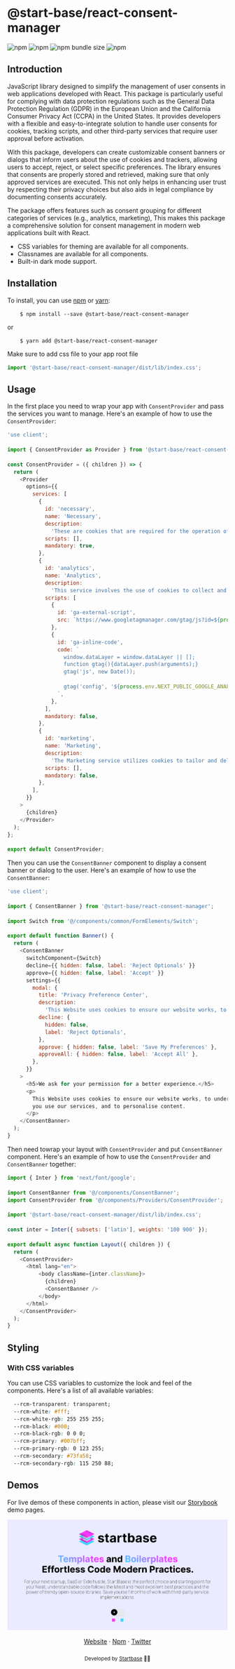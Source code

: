 # @start-base/react-consent-manager

![npm](https://img.shields.io/npm/l/%40start-base%2Freact-consent-manager)
![npm](https://img.shields.io/npm/v/%40start-base%2Freact-consent-manager)
![npm bundle size](https://img.shields.io/bundlephobia/minzip/%40start-base%2Freact-consent-manager)
![npm](https://img.shields.io/npm/dt/%40start-base/react-consent-manager)

## Introduction


JavaScript library designed to simplify the management of user consents in web applications developed with React. This package is particularly useful for complying with data protection regulations such as the General Data Protection Regulation (GDPR) in the European Union and the California Consumer Privacy Act (CCPA) in the United States. It provides developers with a flexible and easy-to-integrate solution to handle user consents for cookies, tracking scripts, and other third-party services that require user approval before activation.

With this package, developers can create customizable consent banners or dialogs that inform users about the use of cookies and trackers, allowing users to accept, reject, or select specific preferences. The library ensures that consents are properly stored and retrieved, making sure that only approved services are executed. This not only helps in enhancing user trust by respecting their privacy choices but also aids in legal compliance by documenting consents accurately.

The package offers features such as consent grouping for different categories of services (e.g., analytics, marketing), This makes this package a comprehensive solution for consent management in modern web applications built with React.
- CSS variables for theming are available for all components.
- Classnames are available for all components.
- Built-in dark mode support.

## Installation

To install, you can use [npm](https://npmjs.org/) or [yarn](https://yarnpkg.com):

```bash:Terminal
    $ npm install --save @start-base/react-consent-manager
```

or

```bash:Terminal
    $ yarn add @start-base/react-consent-manager
```

Make sure to add css file to your app root file

```jsx:layout.js
import '@start-base/react-consent-manager/dist/lib/index.css';
```

## Usage

In the first place you need to wrap your app with `ConsentProvider` and pass the services you want to manage. Here's an example of how to use the `ConsentProvider`:

```jsx:ConsentProvider.js
'use client';

import { ConsentProvider as Provider } from '@start-base/react-consent-manager';

const ConsentProvider = ({ children }) => {
  return (
    <Provider
      options={{
        services: [
          {
            id: 'necessary',
            name: 'Necessary',
            description:
              'These are cookies that are required for the operation of our website. They include, for example, cookies that enable you to log into secure areas of our website or make use of our services.',
            scripts: [],
            mandatory: true,
          },
          {
            id: 'analytics',
            name: 'Analytics',
            description:
              'This service involves the use of cookies to collect and analyze data related to user interactions with our website. The information gathered includes, but is not limited to, page views, navigation paths, and time spent on specific pages. Analytics cookies help us understand how users engage with our content, allowing us to improve and optimize the performance and user experience of our website.',
            scripts: [
              {
                id: 'ga-external-script',
                src: `https://www.googletagmanager.com/gtag/js?id=${process.env.NEXT_PUBLIC_GOOGLE_ANALYTICS_ID}`,
              },
              {
                id: 'ga-inline-code',
                code: `
                  window.dataLayer = window.dataLayer || [];
                  function gtag(){dataLayer.push(arguments);}
                  gtag('js', new Date());
                
                  gtag('config', '${process.env.NEXT_PUBLIC_GOOGLE_ANALYTICS_ID}');
                `,
              },
            ],
            mandatory: false,
          },
          {
            id: 'marketing',
            name: 'Marketing',
            description:
              'The Marketing service utilizes cookies to tailor and deliver content or advertisements that may be of interest to users. These cookies track user preferences and behavior across the website to provide personalized marketing materials. The aim is to enhance the relevance of promotional content and offers, making the overall online experience more engaging for the user. This service is designed to support our marketing efforts and promote products or services that align with the individual preferences and interests of our audience.',
            scripts: [],
            mandatory: false,
          },
        ],
      }}
    >
      {children}
    </Provider>
  );
};

export default ConsentProvider;

```

Then you can use the `ConsentBanner` component to display a consent banner or dialog to the user. Here's an example of how to use the `ConsentBanner`:

```jsx:Banner.js
'use client';

import { ConsentBanner } from '@start-base/react-consent-manager';

import Switch from '@/components/common/FormElements/Switch';

export default function Banner() {
  return (
    <ConsentBanner
      switchComponent={Switch}
      decline={{ hidden: false, label: 'Reject Optionals' }}
      approve={{ hidden: false, label: 'Accept' }}
      settings={{
        modal: {
          title: 'Privacy Preference Center',
          description:
            'This Website uses cookies to ensure our website works, to understand how you use our services, and to personalise content.',
          decline: {
            hidden: false,
            label: 'Reject Optionals',
          },
          approve: { hidden: false, label: 'Save My Preferences' },
          approveAll: { hidden: false, label: 'Accept All' },
        },
      }}
    >
      <h5>We ask for your permission for a better experience.</h5>
      <p>
        This Website uses cookies to ensure our website works, to understand how
        you use our services, and to personalise content.
      </p>
    </ConsentBanner>
  );
}
```

Then need towrap your layout with `ConsentProvider` and put `ConsentBanner` component. Here's an example of how to use the `ConsentProvider` and `ConsentBanner` together:

```jsx:layout.js
import { Inter } from 'next/font/google';

import ConsentBanner from '@/components/ConsentBanner';
import ConsentProvider from '@/components/Providers/ConsentProvider';

import '@start-base/react-consent-manager/dist/lib/index.css';

const inter = Inter({ subsets: ['latin'], weights: '100 900' });

export default async function Layout({ children }) {
  return (
    <ConsentProvider>
      <html lang="en">
          <body className={inter.className}>
            {children}
            <ConsentBanner />
          </body>
      </html>
    </ConsentProvider>
  );
}
```

## Styling

### With CSS variables

You can use CSS variables to customize the look and feel of the components. Here's a list of all available variables:

```css:global.css
  --rcm-transparent: transparent;
  --rcm-white: #fff;
  --rcm-white-rgb: 255 255 255;
  --rcm-black: #000;
  --rcm-black-rgb: 0 0 0;
  --rcm-primary: #007bff;
  --rcm-primary-rgb: 0 123 255;
  --rcm-secondary: #73fa58;
  --rcm-secondary-rgb: 115 250 88;
```

## Demos

For live demos of these components in action, please visit our [Storybook](https://react-consent-manager.vercel.app/) demo pages.

![](og.png)
<br />

<div align="center">
<a href="https://startbase.dev/oss/react-form-elements">Website</a> 
<span> · </span>
<a href="https://www.npmjs.com/search?q=%40start-base">Npm</a> 
<span> · </span>
<a href="https://twitter.com/start_base_dev">Twitter</a>
</div>

<br />
<div align="center">
  <sub>Developed by <a href="https://startbase.dev">Startbase</a> 🧑‍💻</sub>
</div>

<br />
